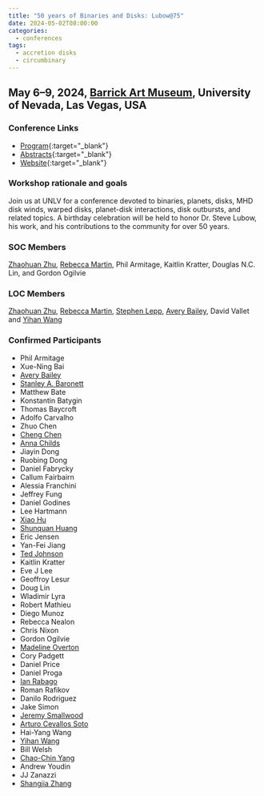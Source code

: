 ```yaml
---
title: "50 years of Binaries and Disks: Lubow@75"
date: 2024-05-02T08:00:00
categories:
  - conferences
tags:
  - accretion disks
  - circumbinary
---
```


## May 6–9, 2024, [Barrick Art Museum](https://www.unlv.edu/barrickmuseum), University of Nevada, Las Vegas, USA

### Conference Links
- [Program](/assets/docs/news/lubow75_program.pdf){:target="_blank"}
- [Abstracts](/assets/docs/news/lubow75_abstracts.pdf){:target="_blank"}
- [Website](https://www.physics.unlv.edu/~lepp/Lubow75/){:target="_blank"}

### Workshop rationale and goals

Join us at UNLV for a conference devoted to binaries, planets, disks, MHD disk winds, warped disks, planet-disk interactions, disk outbursts, and related topics.
A birthday celebration will be held to honor Dr. Steve Lubow, his work, and his contributions to the community for over 50 years.


### SOC Members

[Zhaohuan Zhu](/team/zhu-zhaohuan/), [Rebecca Martin](/team/martin-rebecca/), Phil Armitage, Kaitlin Kratter, Douglas N.C. Lin, and Gordon Ogilvie


### LOC Members

 [Zhaohuan Zhu](/team/zhu-zhaohuan/), [Rebecca Martin](/team/martin-rebecca/), [Stephen Lepp](/team/lepp-stephen/), [Avery Bailey](/team/bailey-avery/), David Vallet and [Yihan Wang](/team/wang-yihan/)


### Confirmed Participants

- Phil Armitage
- Xue-Ning Bai
- [Avery Bailey](/team/bailey-avery/)
- [Stanley A. Baronett](/team/baronett-stanley/)
- Matthew Bate
- Konstantin Batygin
- Thomas Baycroft
- Adolfo Carvalho
- Zhuo Chen
- [Cheng Chen](/team/chen-cheng/)
- [Anna Childs](/team/childs-anna/)
- Jiayin Dong
- Ruobing Dong
- Daniel Fabrycky
- Callum Fairbairn
- Alessia Franchini
- Jeffrey Fung
- Daniel Godines
- Lee Hartmann
- [Xiao Hu](/team/hu-xiao/)
- [Shunquan Huang](/team/huang-shunquan/)
- Eric Jensen
- Yan-Fei Jiang
- [Ted Johnson](/team/johnson-ted/)
- Kaitlin Kratter
- Eve J Lee
- Geoffroy Lesur
- Doug Lin
- Wladimir Lyra
- Robert Mathieu
- Diego Munoz
- Rebecca Nealon
- Chris Nixon
- Gordon Ogilvie
- [Madeline Overton](/team/overton-madeline/)
- Cory Padgett
- Daniel Price
- Daniel Proga
- [Ian Rabago](/team/rabago-ian/)
- Roman Rafikov
- Danilo Rodriguez
- Jake Simon
- [Jeremy Smallwood](/team/smallwood-jeremy/)
- [Arturo Cevallos Soto](/team/cevallos-soto-arturo/)
- Hai-Yang Wang
- [Yihan Wang](/team/wang-yihan/)
- Bill Welsh
- [Chao-Chin Yang](/team/yang-chao-chin/)
- Andrew Youdin
- JJ Zanazzi
- [Shangjia Zhang](/team/zhang-shangjia/)
